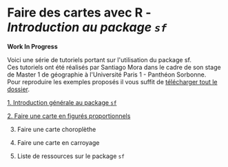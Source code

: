 # Faire des cartes avec R -  *Introduction au package `sf`*

**Work In Progress**



Voici une série de tutoriels portant sur l'utilisation du package sf.   
Ces tutoriels ont été réalisés par Santiago Mora dans le cadre de son stage de Master 1 de géographie à l'Université Paris 1 - Panthéon Sorbonne.   
Pour reproduire les exemples proposés il vous suffit de [télécharger tout le dossier](https://github.com/riatelab/intro_sf/archive/master.zip).   



[1. Introduction générale au package `sf`](./blob/master/intro_sf.md)

[2. Faire une carte en figurés proportionnels](./blob/master/propsymb.md)

3. Faire une carte choroplèthe

4. Faire une carte en carroyage

5. Liste de ressources sur le package `sf`

